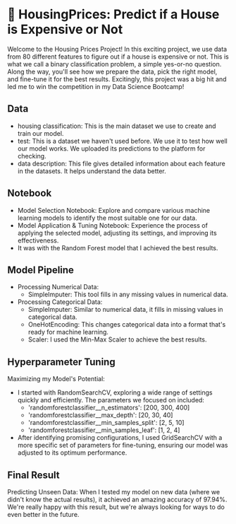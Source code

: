 # 🏡 HousingPrices: Predict if a House is Expensive or Not
Welcome to the Housing Prices Project! In this exciting project, we use data from 80 different features to figure out if a house is expensive or not. This is what we call a binary classification problem, a simple yes-or-no question. Along the way, you'll see how we prepare the data, pick the right model, and fine-tune it for the best results. Excitingly, this project was a big hit and led me to win the competition in my Data Science Bootcamp!

## Data
- housing classification: This is the main dataset we use to create and train our model.
- test: This is a dataset we haven't used before. We use it to test how well our model works. We uploaded its predictions to the platform for checking.
- data description: This file gives detailed information about each feature in the datasets. It helps understand the data better.

## Notebook
- Model Selection Notebook: Explore and compare various machine learning models to identify the most suitable one for our data.
- Model Application & Tuning Notebook: Experience the process of applying the selected model, adjusting its settings, and improving its effectiveness.
- It was with the Random Forest model that I achieved the best results.

## Model Pipeline
- Processing Numerical Data:
  - SimpleImputer: This tool fills in any missing values in numerical data.
- Processing Categorical Data:
  - SimpleImputer: Similar to numerical data, it fills in missing values in categorical data.
  - OneHotEncoding: This changes categorical data into a format that's ready for machine learning.
  - Scaler: I used the Min-Max Scaler to achieve the best results.

## Hyperparameter Tuning
Maximizing my Model's Potential:
- I started with RandomSearchCV, exploring a wide range of settings quickly and efficiently. The parameters we focused on included:
  - 'randomforestclassifier__n_estimators': [200, 300, 400]
  - 'randomforestclassifier__max_depth': [20, 30, 40]
  - 'randomforestclassifier__min_samples_split': [2, 5, 10]
  - 'randomforestclassifier__min_samples_leaf': [1, 2, 4]
- After identifying promising configurations, I used GridSearchCV with a more specific set of parameters for fine-tuning, ensuring our model was adjusted to its optimum performance.

## Final Result
Predicting Unseen Data: When I tested my model on new data (where we didn't know the actual results), it achieved an amazing accuracy of 97.94%. We're really happy with this result, but we're always looking for ways to do even better in the future.


